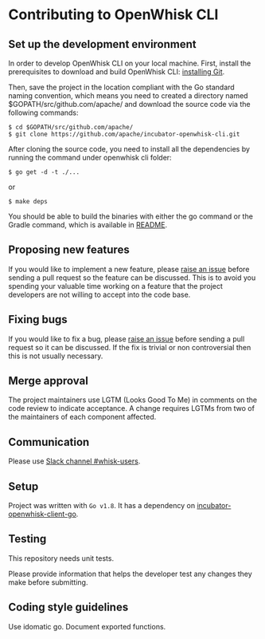 <!--
#
# Licensed to the Apache Software Foundation (ASF) under one or more
# contributor license agreements.  See the NOTICE file distributed with
# this work for additional information regarding copyright ownership.
# The ASF licenses this file to You under the Apache License, Version 2.0
# (the "License"); you may not use this file except in compliance with
# the License.  You may obtain a copy of the License at
#
#     http://www.apache.org/licenses/LICENSE-2.0
#
# Unless required by applicable law or agreed to in writing, software
# distributed under the License is distributed on an "AS IS" BASIS,
# WITHOUT WARRANTIES OR CONDITIONS OF ANY KIND, either express or implied.
# See the License for the specific language governing permissions and
# limitations under the License.
#
-->

# Contributing to OpenWhisk CLI

## Set up the development environment

In order to develop OpenWhisk CLI on your local machine. First, install the prerequisites to
download and build OpenWhisk CLI: [installing Git](https://git-scm.com/book/en/v2/Getting-Started-Installing-Git).

Then, save the project in the location compliant with the Go standard naming convention, which means you need to
created a directory named $GOPATH/src/github.com/apache/ and download the source code via the following commands:

```
$ cd $GOPATH/src/github.com/apache/
$ git clone https://github.com/apache/incubator-openwhisk-cli.git
```

After cloning the source code, you need to install all the dependencies by running the command under openwhisk cli folder:

```
$ go get -d -t ./...
```

or

```
$ make deps
```

You should be able to build the binaries with either the go command or the Gradle command, which is available in [README](https://github.com/apache/incubator-openwhisk-cli/blob/master/README.md).


## Proposing new features

If you would like to implement a new feature, please [raise an issue](https://github.com/apache/incubator-openwhisk-cli/issues) before sending a pull request so the feature can be discussed.
This is to avoid you spending your valuable time working on a feature that the project developers are not willing to accept into the code base.

## Fixing bugs

If you would like to fix a bug, please [raise an issue](https://github.com/apache/incubator-openwhisk-cli/issues) before sending a pull request so it can be discussed.
If the fix is trivial or non controversial then this is not usually necessary.

## Merge approval

The project maintainers use LGTM (Looks Good To Me) in comments on the code review to
indicate acceptance. A change requires LGTMs from two of the maintainers of each
component affected.

## Communication

Please use [Slack channel #whisk-users](https://cloudplatform.slack.com/messages/whisk_cli).

## Setup

Project was written with `Go v1.8`. It has a dependency on [incubator-openwhisk-client-go](https://github.com/apache/incubator-openwhisk-client-go).

## Testing

This repository needs unit tests.

Please provide information that helps the developer test any changes they make before submitting.

## Coding style guidelines

Use idomatic go. Document exported functions.
